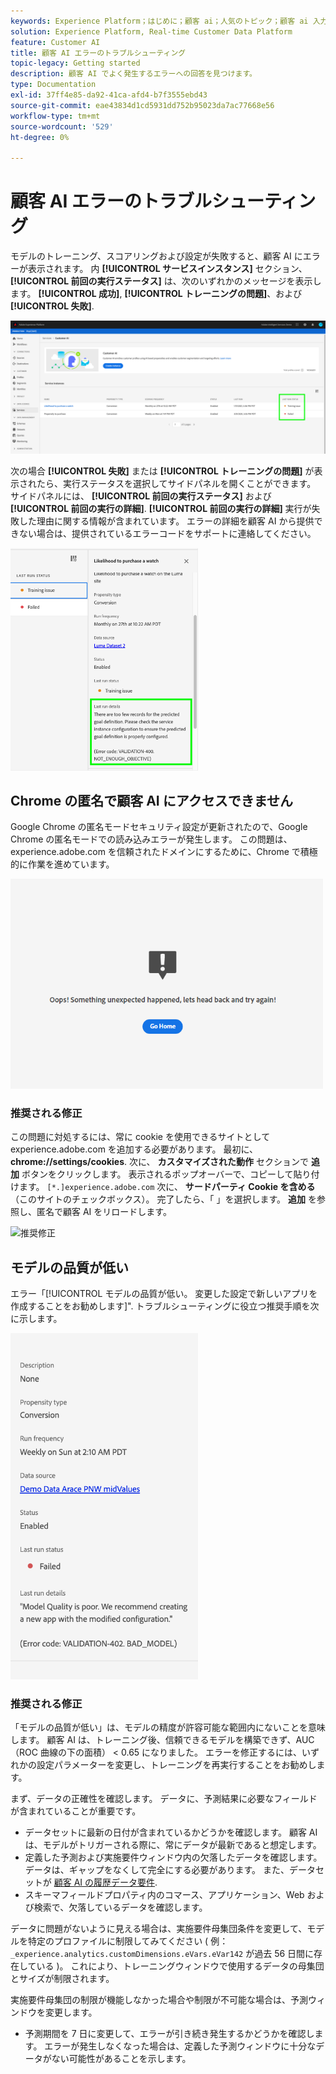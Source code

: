 ```yaml
---
keywords: Experience Platform；はじめに；顧客 ai；人気のトピック；顧客 ai 入力；顧客 ai 出力；顧客 ai トラブルシューティング；顧客 ai エラー
solution: Experience Platform, Real-time Customer Data Platform
feature: Customer AI
title: 顧客 AI エラーのトラブルシューティング
topic-legacy: Getting started
description: 顧客 AI でよく発生するエラーへの回答を見つけます。
type: Documentation
exl-id: 37ff4e85-da92-41ca-afd4-b7f3555ebd43
source-git-commit: eae43834d1cd5931dd752b95023da7ac77668e56
workflow-type: tm+mt
source-wordcount: '529'
ht-degree: 0%

---
```


# 顧客 AI エラーのトラブルシューティング

モデルのトレーニング、スコアリングおよび設定が失敗すると、顧客 AI にエラーが表示されます。 内 **[!UICONTROL サービスインスタンス]** セクション、 **[!UICONTROL 前回の実行ステータス]** は、次のいずれかのメッセージを表示します。 **[!UICONTROL 成功]**, **[!UICONTROL トレーニングの問題]**、および **[!UICONTROL 失敗]**.

![前回の実行ステータス](./images/errors/last-run-status.png)

次の場合 **[!UICONTROL 失敗]** または **[!UICONTROL トレーニングの問題]** が表示されたら、実行ステータスを選択してサイドパネルを開くことができます。 サイドパネルには、 **[!UICONTROL 前回の実行ステータス]** および **[!UICONTROL 前回の実行の詳細]**. **[!UICONTROL 前回の実行の詳細]** 実行が失敗した理由に関する情報が含まれています。 エラーの詳細を顧客 AI から提供できない場合は、提供されているエラーコードをサポートに連絡してください。

<img src="./images/errors/last-run-details.png" width="300" /><br />

## Chrome の匿名で顧客 AI にアクセスできません

Google Chrome の匿名モードセキュリティ設定が更新されたので、Google Chrome の匿名モードでの読み込みエラーが発生します。 この問題は、experience.adobe.com を信頼されたドメインにするために、Chrome で積極的に作業を進めています。

<img src="./images/errors/error.PNG" width="500" /><br />

### 推奨される修正

この問題に対処するには、常に cookie を使用できるサイトとして experience.adobe.com を追加する必要があります。 最初に、 **chrome://settings/cookies**. 次に、 **カスタマイズされた動作** セクションで **追加** ボタンをクリックします。 表示されるポップオーバーで、コピーして貼り付けます。 `[*.]experience.adobe.com` 次に、 **サードパーティ Cookie を含める** （このサイトのチェックボックス）。 完了したら、「 」を選択します。 **追加** を参照し、匿名で顧客 AI をリロードします。

![推奨修正](./images/errors/cookies2.gif)

## モデルの品質が低い

エラー「[!UICONTROL モデルの品質が低い。 変更した設定で新しいアプリを作成することをお勧めします]&quot;. トラブルシューティングに役立つ推奨手順を次に示します。

<img src="./images/errors/model-quality.png" width="300" /><br />

### 推奨される修正

「モデルの品質が低い」は、モデルの精度が許容可能な範囲内にないことを意味します。 顧客 AI は、トレーニング後、信頼できるモデルを構築できず、AUC（ROC 曲線の下の面積） &lt; 0.65 になりました。 エラーを修正するには、いずれかの設定パラメーターを変更し、トレーニングを再実行することをお勧めします。

まず、データの正確性を確認します。 データに、予測結果に必要なフィールドが含まれていることが重要です。

- データセットに最新の日付が含まれているかどうかを確認します。 顧客 AI は、モデルがトリガーされる際に、常にデータが最新であると想定します。
- 定義した予測および実施要件ウィンドウ内の欠落したデータを確認します。 データは、ギャップをなくして完全にする必要があります。 また、データセットが [顧客 AI の履歴データ要件](./input-output.md#data-requirements).
- スキーマフィールドプロパティ内のコマース、アプリケーション、Web および検索で、欠落しているデータを確認します。

データに問題がないように見える場合は、実施要件母集団条件を変更して、モデルを特定のプロファイルに制限してみてください ( 例： `_experience.analytics.customDimensions.eVars.eVar142` が過去 56 日間に存在している )。 これにより、トレーニングウィンドウで使用するデータの母集団とサイズが制限されます。

実施要件母集団の制限が機能しなかった場合や制限が不可能な場合は、予測ウィンドウを変更します。

- 予測期間を 7 日に変更して、エラーが引き続き発生するかどうかを確認します。 エラーが発生しなくなった場合は、定義した予測ウィンドウに十分なデータがない可能性があることを示します。
